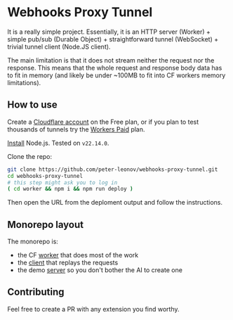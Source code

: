 # Webhooks Proxy Tunnel

It is a really simple project. Essentially, it is an HTTP server (Worker) + simple pub/sub (Durable Object) + straightforward tunnel (WebSocket) + trivial tunnel client (Node.JS client).

The main limitation is that it does not stream neither the request nor the response. This means that the whole request and response body data has to fit in memory (and likely be under ~100MB to fit into CF workers memory limitations).

## How to use

Create a [Cloudflare account](https://www.cloudflare.com/) on the Free plan, or if you plan to test thousands of tunnels try the [Workers Paid](https://developers.cloudflare.com/workers/platform/pricing/) plan.

[Install](https://nodejs.org/en/download) Node.js. Tested on `v22.14.0`.

Clone the repo:

```bash
git clone https://github.com/peter-leonov/webhooks-proxy-tunnel.git
cd webhooks-proxy-tunnel
# this step might ask you to log in
( cd worker && npm i && npm run deploy )
```

Then open the URL from the deploment output and follow the instructions.

## Monorepo layout

The monorepo is:

- the CF [worker](./worker#readme) that does most of the work
- the [client](./client#readme) that replays the requests
- the demo [server](./server#readme) so you don't bother the AI to create one

## Contributing

Feel free to create a PR with any extension you find worthy.
